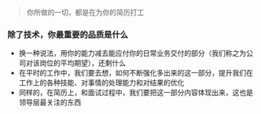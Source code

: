 > 你所做的一切，都是在为你的简历打工

### 除了技术，你最重要的品质是什么
- 换一种说法，用你的能力减去能应付你的日常业务交付的部分（我们称之为公司对该岗位的平均期望），还剩什么
- 在平时的工作中，我们要去想，如何不断强化多出来的这一部分，提升我们在工作上的各种技能、对事情的处理能力和对结果的优化
- 同样的，在简历上，和面试过程中，我们要把这一部分内容体现出来，这也是领导层最关注的东西